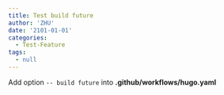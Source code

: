 ```yaml
---
title: Test build future
author: 'ZHU'
date: '2101-01-01'
categories:
  - Test-Feature
tags:
  - null
---
```


Add option  `-- build future` into **.github/workflows/hugo.yaml**
